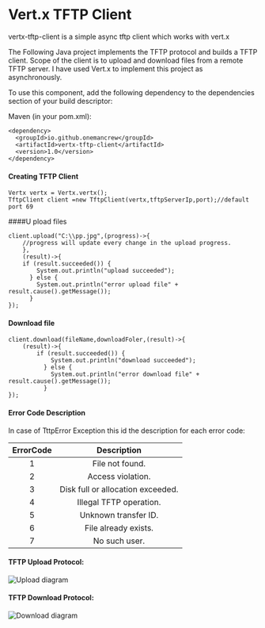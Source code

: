 # Vert.x TFTP Client
vertx-tftp-client is a simple  async tftp client which works with vert.x

The Following Java project implements the TFTP protocol and builds a TFTP client. Scope of the client is to upload and download files from a remote TFTP server.
I have used Vert.x to implement this project as asynchronously.

To use this component, add the following dependency to the dependencies section of your build descriptor:

Maven (in your pom.xml):
````
<dependency>
  <groupId>io.github.onemancrew</groupId>
  <artifactId>vertx-tftp-client</artifactId>
  <version>1.0</version>
</dependency>
````

#### Creating TFTP Client
````
Vertx vertx = Vertx.vertx();
TftpClient client =new TftpClient(vertx,tftpServerIp,port);//default port 69
``````

####U pload files
````
client.upload("C:\\pp.jpg",(progress)->{
    //progress will update every change in the upload progress.
    },
    (result)->{
    if (result.succeeded()) {
        System.out.println("upload succeeded");
      } else {
        System.out.println("error upload file" + result.cause().getMessage());
      }
});
````

#### Download file
````
client.download(fileName,downloadFoler,(result)->{
    (result)->{
        if (result.succeeded()) {
            System.out.println("download succeeded");
          } else {
            System.out.println("error download file" + result.cause().getMessage());
          }
});
````
#### Error Code Description
In case of TttpError Exception this id the description for each error code:

| ErrorCode |            Description            |
|:---------:|:---------------------------------:|
|     1     | File not found.                   |
|     2     | Access violation.                 |
|     3     | Disk full or allocation exceeded. |
|     4     | Illegal TFTP operation.           |
|     5     | Unknown transfer ID.              |
|     6     | File already exists.              |
|     7     | No such user.                     |

#### TFTP Upload Protocol:
![Upload diagram](upload.svg)

#### TFTP Download Protocol:
![Download diagram](download.svg)